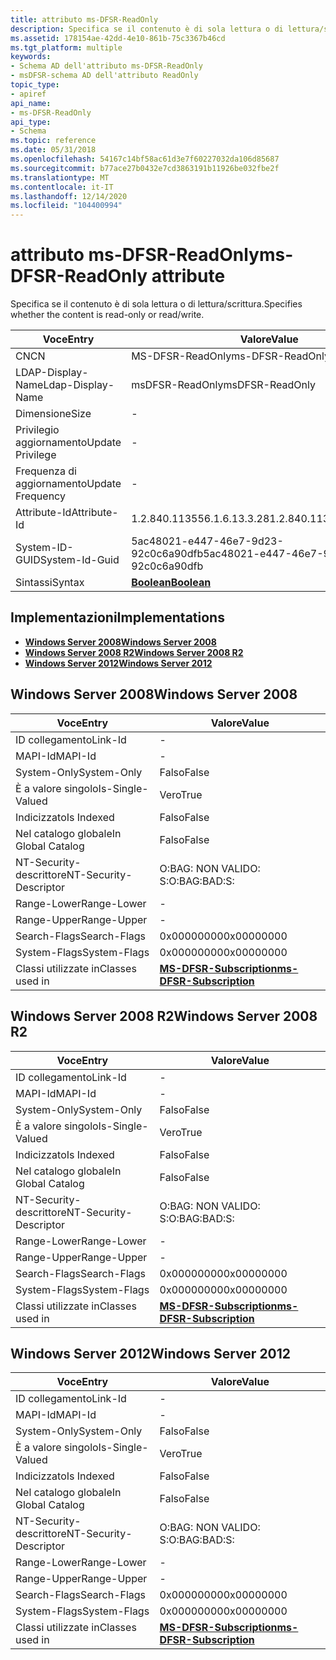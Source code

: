 ```yaml
---
title: attributo ms-DFSR-ReadOnly
description: Specifica se il contenuto è di sola lettura o di lettura/scrittura.
ms.assetid: 178154ae-42dd-4e10-861b-75c3367b46cd
ms.tgt_platform: multiple
keywords:
- Schema AD dell'attributo ms-DFSR-ReadOnly
- msDFSR-schema AD dell'attributo ReadOnly
topic_type:
- apiref
api_name:
- ms-DFSR-ReadOnly
api_type:
- Schema
ms.topic: reference
ms.date: 05/31/2018
ms.openlocfilehash: 54167c14bf58ac61d3e7f60227032da106d85687
ms.sourcegitcommit: b77ace27b0432e7cd3863191b11926be032fbe2f
ms.translationtype: MT
ms.contentlocale: it-IT
ms.lasthandoff: 12/14/2020
ms.locfileid: "104400994"
---
```

# <a name="ms-dfsr-readonly-attribute"></a><span data-ttu-id="37623-105">attributo ms-DFSR-ReadOnly</span><span class="sxs-lookup"><span data-stu-id="37623-105">ms-DFSR-ReadOnly attribute</span></span>

<span data-ttu-id="37623-106">Specifica se il contenuto è di sola lettura o di lettura/scrittura.</span><span class="sxs-lookup"><span data-stu-id="37623-106">Specifies whether the content is read-only or read/write.</span></span>



| <span data-ttu-id="37623-107">Voce</span><span class="sxs-lookup"><span data-stu-id="37623-107">Entry</span></span> | <span data-ttu-id="37623-108">Valore</span><span class="sxs-lookup"><span data-stu-id="37623-108">Value</span></span> |
|-------------------|--------------------------------------|
| <span data-ttu-id="37623-109">CN</span><span class="sxs-lookup"><span data-stu-id="37623-109">CN</span></span>                | <span data-ttu-id="37623-110">MS-DFSR-ReadOnly</span><span class="sxs-lookup"><span data-stu-id="37623-110">ms-DFSR-ReadOnly</span></span>                     |
| <span data-ttu-id="37623-111">LDAP-Display-Name</span><span class="sxs-lookup"><span data-stu-id="37623-111">Ldap-Display-Name</span></span> | <span data-ttu-id="37623-112">msDFSR-ReadOnly</span><span class="sxs-lookup"><span data-stu-id="37623-112">msDFSR-ReadOnly</span></span>                      |
| <span data-ttu-id="37623-113">Dimensione</span><span class="sxs-lookup"><span data-stu-id="37623-113">Size</span></span>              | \-                                   |
| <span data-ttu-id="37623-114">Privilegio aggiornamento</span><span class="sxs-lookup"><span data-stu-id="37623-114">Update Privilege</span></span>  | \-                                   |
| <span data-ttu-id="37623-115">Frequenza di aggiornamento</span><span class="sxs-lookup"><span data-stu-id="37623-115">Update Frequency</span></span>  | \-                                   |
| <span data-ttu-id="37623-116">Attribute-Id</span><span class="sxs-lookup"><span data-stu-id="37623-116">Attribute-Id</span></span>      | <span data-ttu-id="37623-117">1.2.840.113556.1.6.13.3.28</span><span class="sxs-lookup"><span data-stu-id="37623-117">1.2.840.113556.1.6.13.3.28</span></span>           |
| <span data-ttu-id="37623-118">System-ID-GUID</span><span class="sxs-lookup"><span data-stu-id="37623-118">System-Id-Guid</span></span>    | <span data-ttu-id="37623-119">5ac48021-e447-46e7-9d23-92c0c6a90dfb</span><span class="sxs-lookup"><span data-stu-id="37623-119">5ac48021-e447-46e7-9d23-92c0c6a90dfb</span></span> |
| <span data-ttu-id="37623-120">Sintassi</span><span class="sxs-lookup"><span data-stu-id="37623-120">Syntax</span></span>            | [<span data-ttu-id="37623-121">**Boolean**</span><span class="sxs-lookup"><span data-stu-id="37623-121">**Boolean**</span></span>](s-boolean.md)         |



## <a name="implementations"></a><span data-ttu-id="37623-122">Implementazioni</span><span class="sxs-lookup"><span data-stu-id="37623-122">Implementations</span></span>

-   [<span data-ttu-id="37623-123">**Windows Server 2008**</span><span class="sxs-lookup"><span data-stu-id="37623-123">**Windows Server 2008**</span></span>](#windows-server-2008)
-   [<span data-ttu-id="37623-124">**Windows Server 2008 R2**</span><span class="sxs-lookup"><span data-stu-id="37623-124">**Windows Server 2008 R2**</span></span>](#windows-server-2008-r2)
-   [<span data-ttu-id="37623-125">**Windows Server 2012**</span><span class="sxs-lookup"><span data-stu-id="37623-125">**Windows Server 2012**</span></span>](#windows-server-2012)

## <a name="windows-server-2008"></a><span data-ttu-id="37623-126">Windows Server 2008</span><span class="sxs-lookup"><span data-stu-id="37623-126">Windows Server 2008</span></span>



| <span data-ttu-id="37623-127">Voce</span><span class="sxs-lookup"><span data-stu-id="37623-127">Entry</span></span> | <span data-ttu-id="37623-128">Valore</span><span class="sxs-lookup"><span data-stu-id="37623-128">Value</span></span> |
|------------------------|------------------------------------------------------------------|
| <span data-ttu-id="37623-129">ID collegamento</span><span class="sxs-lookup"><span data-stu-id="37623-129">Link-Id</span></span>                | \-                                                               |
| <span data-ttu-id="37623-130">MAPI-Id</span><span class="sxs-lookup"><span data-stu-id="37623-130">MAPI-Id</span></span>                | \-                                                               |
| <span data-ttu-id="37623-131">System-Only</span><span class="sxs-lookup"><span data-stu-id="37623-131">System-Only</span></span>            | <span data-ttu-id="37623-132">Falso</span><span class="sxs-lookup"><span data-stu-id="37623-132">False</span></span>                                                            |
| <span data-ttu-id="37623-133">È a valore singolo</span><span class="sxs-lookup"><span data-stu-id="37623-133">Is-Single-Valued</span></span>       | <span data-ttu-id="37623-134">Vero</span><span class="sxs-lookup"><span data-stu-id="37623-134">True</span></span>                                                             |
| <span data-ttu-id="37623-135">Indicizzato</span><span class="sxs-lookup"><span data-stu-id="37623-135">Is Indexed</span></span>             | <span data-ttu-id="37623-136">Falso</span><span class="sxs-lookup"><span data-stu-id="37623-136">False</span></span>                                                            |
| <span data-ttu-id="37623-137">Nel catalogo globale</span><span class="sxs-lookup"><span data-stu-id="37623-137">In Global Catalog</span></span>      | <span data-ttu-id="37623-138">Falso</span><span class="sxs-lookup"><span data-stu-id="37623-138">False</span></span>                                                            |
| <span data-ttu-id="37623-139">NT-Security-descrittore</span><span class="sxs-lookup"><span data-stu-id="37623-139">NT-Security-Descriptor</span></span> | <span data-ttu-id="37623-140">O:BAG: NON VALIDO: S:</span><span class="sxs-lookup"><span data-stu-id="37623-140">O:BAG:BAD:S:</span></span>                                                     |
| <span data-ttu-id="37623-141">Range-Lower</span><span class="sxs-lookup"><span data-stu-id="37623-141">Range-Lower</span></span>            | \-                                                               |
| <span data-ttu-id="37623-142">Range-Upper</span><span class="sxs-lookup"><span data-stu-id="37623-142">Range-Upper</span></span>            | \-                                                               |
| <span data-ttu-id="37623-143">Search-Flags</span><span class="sxs-lookup"><span data-stu-id="37623-143">Search-Flags</span></span>           | <span data-ttu-id="37623-144">0x00000000</span><span class="sxs-lookup"><span data-stu-id="37623-144">0x00000000</span></span>                                                       |
| <span data-ttu-id="37623-145">System-Flags</span><span class="sxs-lookup"><span data-stu-id="37623-145">System-Flags</span></span>           | <span data-ttu-id="37623-146">0x00000000</span><span class="sxs-lookup"><span data-stu-id="37623-146">0x00000000</span></span>                                                       |
| <span data-ttu-id="37623-147">Classi utilizzate in</span><span class="sxs-lookup"><span data-stu-id="37623-147">Classes used in</span></span>        | [<span data-ttu-id="37623-148">**MS-DFSR-Subscription**</span><span class="sxs-lookup"><span data-stu-id="37623-148">**ms-DFSR-Subscription**</span></span>](c-msdfsr-subscription.md)<br/> |



## <a name="windows-server-2008-r2"></a><span data-ttu-id="37623-149">Windows Server 2008 R2</span><span class="sxs-lookup"><span data-stu-id="37623-149">Windows Server 2008 R2</span></span>



| <span data-ttu-id="37623-150">Voce</span><span class="sxs-lookup"><span data-stu-id="37623-150">Entry</span></span> | <span data-ttu-id="37623-151">Valore</span><span class="sxs-lookup"><span data-stu-id="37623-151">Value</span></span> |
|------------------------|------------------------------------------------------------------|
| <span data-ttu-id="37623-152">ID collegamento</span><span class="sxs-lookup"><span data-stu-id="37623-152">Link-Id</span></span>                | \-                                                               |
| <span data-ttu-id="37623-153">MAPI-Id</span><span class="sxs-lookup"><span data-stu-id="37623-153">MAPI-Id</span></span>                | \-                                                               |
| <span data-ttu-id="37623-154">System-Only</span><span class="sxs-lookup"><span data-stu-id="37623-154">System-Only</span></span>            | <span data-ttu-id="37623-155">Falso</span><span class="sxs-lookup"><span data-stu-id="37623-155">False</span></span>                                                            |
| <span data-ttu-id="37623-156">È a valore singolo</span><span class="sxs-lookup"><span data-stu-id="37623-156">Is-Single-Valued</span></span>       | <span data-ttu-id="37623-157">Vero</span><span class="sxs-lookup"><span data-stu-id="37623-157">True</span></span>                                                             |
| <span data-ttu-id="37623-158">Indicizzato</span><span class="sxs-lookup"><span data-stu-id="37623-158">Is Indexed</span></span>             | <span data-ttu-id="37623-159">Falso</span><span class="sxs-lookup"><span data-stu-id="37623-159">False</span></span>                                                            |
| <span data-ttu-id="37623-160">Nel catalogo globale</span><span class="sxs-lookup"><span data-stu-id="37623-160">In Global Catalog</span></span>      | <span data-ttu-id="37623-161">Falso</span><span class="sxs-lookup"><span data-stu-id="37623-161">False</span></span>                                                            |
| <span data-ttu-id="37623-162">NT-Security-descrittore</span><span class="sxs-lookup"><span data-stu-id="37623-162">NT-Security-Descriptor</span></span> | <span data-ttu-id="37623-163">O:BAG: NON VALIDO: S:</span><span class="sxs-lookup"><span data-stu-id="37623-163">O:BAG:BAD:S:</span></span>                                                     |
| <span data-ttu-id="37623-164">Range-Lower</span><span class="sxs-lookup"><span data-stu-id="37623-164">Range-Lower</span></span>            | \-                                                               |
| <span data-ttu-id="37623-165">Range-Upper</span><span class="sxs-lookup"><span data-stu-id="37623-165">Range-Upper</span></span>            | \-                                                               |
| <span data-ttu-id="37623-166">Search-Flags</span><span class="sxs-lookup"><span data-stu-id="37623-166">Search-Flags</span></span>           | <span data-ttu-id="37623-167">0x00000000</span><span class="sxs-lookup"><span data-stu-id="37623-167">0x00000000</span></span>                                                       |
| <span data-ttu-id="37623-168">System-Flags</span><span class="sxs-lookup"><span data-stu-id="37623-168">System-Flags</span></span>           | <span data-ttu-id="37623-169">0x00000000</span><span class="sxs-lookup"><span data-stu-id="37623-169">0x00000000</span></span>                                                       |
| <span data-ttu-id="37623-170">Classi utilizzate in</span><span class="sxs-lookup"><span data-stu-id="37623-170">Classes used in</span></span>        | [<span data-ttu-id="37623-171">**MS-DFSR-Subscription**</span><span class="sxs-lookup"><span data-stu-id="37623-171">**ms-DFSR-Subscription**</span></span>](c-msdfsr-subscription.md)<br/> |



## <a name="windows-server-2012"></a><span data-ttu-id="37623-172">Windows Server 2012</span><span class="sxs-lookup"><span data-stu-id="37623-172">Windows Server 2012</span></span>



| <span data-ttu-id="37623-173">Voce</span><span class="sxs-lookup"><span data-stu-id="37623-173">Entry</span></span> | <span data-ttu-id="37623-174">Valore</span><span class="sxs-lookup"><span data-stu-id="37623-174">Value</span></span> |
|------------------------|------------------------------------------------------------------|
| <span data-ttu-id="37623-175">ID collegamento</span><span class="sxs-lookup"><span data-stu-id="37623-175">Link-Id</span></span>                | \-                                                               |
| <span data-ttu-id="37623-176">MAPI-Id</span><span class="sxs-lookup"><span data-stu-id="37623-176">MAPI-Id</span></span>                | \-                                                               |
| <span data-ttu-id="37623-177">System-Only</span><span class="sxs-lookup"><span data-stu-id="37623-177">System-Only</span></span>            | <span data-ttu-id="37623-178">Falso</span><span class="sxs-lookup"><span data-stu-id="37623-178">False</span></span>                                                            |
| <span data-ttu-id="37623-179">È a valore singolo</span><span class="sxs-lookup"><span data-stu-id="37623-179">Is-Single-Valued</span></span>       | <span data-ttu-id="37623-180">Vero</span><span class="sxs-lookup"><span data-stu-id="37623-180">True</span></span>                                                             |
| <span data-ttu-id="37623-181">Indicizzato</span><span class="sxs-lookup"><span data-stu-id="37623-181">Is Indexed</span></span>             | <span data-ttu-id="37623-182">Falso</span><span class="sxs-lookup"><span data-stu-id="37623-182">False</span></span>                                                            |
| <span data-ttu-id="37623-183">Nel catalogo globale</span><span class="sxs-lookup"><span data-stu-id="37623-183">In Global Catalog</span></span>      | <span data-ttu-id="37623-184">Falso</span><span class="sxs-lookup"><span data-stu-id="37623-184">False</span></span>                                                            |
| <span data-ttu-id="37623-185">NT-Security-descrittore</span><span class="sxs-lookup"><span data-stu-id="37623-185">NT-Security-Descriptor</span></span> | <span data-ttu-id="37623-186">O:BAG: NON VALIDO: S:</span><span class="sxs-lookup"><span data-stu-id="37623-186">O:BAG:BAD:S:</span></span>                                                     |
| <span data-ttu-id="37623-187">Range-Lower</span><span class="sxs-lookup"><span data-stu-id="37623-187">Range-Lower</span></span>            | \-                                                               |
| <span data-ttu-id="37623-188">Range-Upper</span><span class="sxs-lookup"><span data-stu-id="37623-188">Range-Upper</span></span>            | \-                                                               |
| <span data-ttu-id="37623-189">Search-Flags</span><span class="sxs-lookup"><span data-stu-id="37623-189">Search-Flags</span></span>           | <span data-ttu-id="37623-190">0x00000000</span><span class="sxs-lookup"><span data-stu-id="37623-190">0x00000000</span></span>                                                       |
| <span data-ttu-id="37623-191">System-Flags</span><span class="sxs-lookup"><span data-stu-id="37623-191">System-Flags</span></span>           | <span data-ttu-id="37623-192">0x00000000</span><span class="sxs-lookup"><span data-stu-id="37623-192">0x00000000</span></span>                                                       |
| <span data-ttu-id="37623-193">Classi utilizzate in</span><span class="sxs-lookup"><span data-stu-id="37623-193">Classes used in</span></span>        | [<span data-ttu-id="37623-194">**MS-DFSR-Subscription**</span><span class="sxs-lookup"><span data-stu-id="37623-194">**ms-DFSR-Subscription**</span></span>](c-msdfsr-subscription.md)<br/> |



 

 





